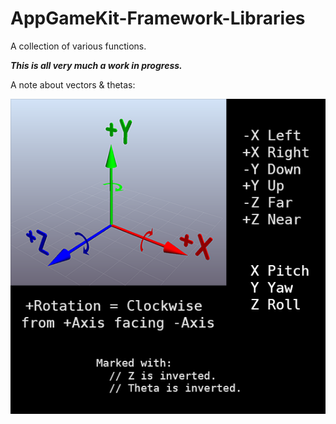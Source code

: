 # AppGameKit-Framework-Libraries
A collection of various functions.

***This is all very much a work in progress.***

A note about vectors & thetas:

![Coordinate System](README_Coordinate_System.png)
